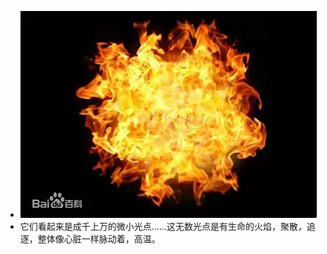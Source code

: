 - ![image.png](../assets/image_1631329718497_0.png)
- 它们看起来是成千上万的微小光点……这无数光点是有生命的火焰，聚散，追逐，整体像心脏一样脉动着，高温。